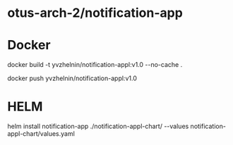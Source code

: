 # otus-arch-2/notification-app

# Docker
<p>docker build -t yvzhelnin/notification-appl:v1.0 --no-cache .</p>
<p>docker push yvzhelnin/notification-appl:v1.0</p> 

# HELM
<p>helm install notification-app ./notification-appl-chart/ --values notification-appl-chart/values.yaml</p>
